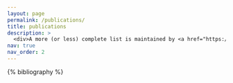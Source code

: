 ```yaml
---
layout: page
permalink: /publications/
title: publications
description: >
  <div>A more (or less) complete list is maintained by <a href="https://scholar.google.com/citations?user=89fHOQgAAAAJ&hl=en&oi=ao">Google Scholar</a> and (almost) all papers are available from <a href="https://arxiv.org">arXiv</a> (following the applicable policy on formatting and embargos).</div>
nav: true
nav_order: 2
---
```


<!-- _pages/publications.md -->
<div class="publications">

{% bibliography %}

</div>
